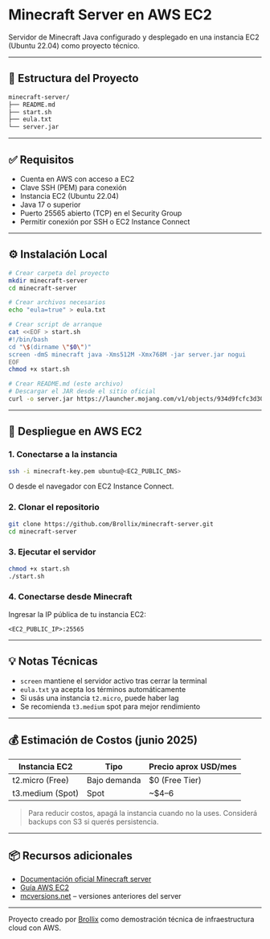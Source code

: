 # Minecraft Server en AWS EC2

Servidor de Minecraft Java configurado y desplegado en una instancia EC2 (Ubuntu 22.04) como proyecto técnico.

---

## 🧱 Estructura del Proyecto

```bash
minecraft-server/
├── README.md
├── start.sh
├── eula.txt
└── server.jar
```

---

## ✅ Requisitos

- Cuenta en AWS con acceso a EC2
- Clave SSH (PEM) para conexión
- Instancia EC2 (Ubuntu 22.04)
- Java 17 o superior
- Puerto 25565 abierto (TCP) en el Security Group
- Permitir conexión por SSH o EC2 Instance Connect

---

## ⚙️ Instalación Local

```bash
# Crear carpeta del proyecto
mkdir minecraft-server
cd minecraft-server

# Crear archivos necesarios
echo "eula=true" > eula.txt

# Crear script de arranque
cat <<EOF > start.sh
#!/bin/bash
cd "\$(dirname \"$0\")"
screen -dmS minecraft java -Xms512M -Xmx768M -jar server.jar nogui
EOF
chmod +x start.sh

# Crear README.md (este archivo)
# Descargar el JAR desde el sitio oficial
curl -o server.jar https://launcher.mojang.com/v1/objects/934d9fcfc3d305a122ecfa516ed6c47f02c0d535/server.jar
```

---

## 🔧 Despliegue en AWS EC2

### 1. Conectarse a la instancia

```bash
ssh -i minecraft-key.pem ubuntu@<EC2_PUBLIC_DNS>
```

O desde el navegador con EC2 Instance Connect.

### 2. Clonar el repositorio

```bash
git clone https://github.com/Brollix/minecraft-server.git
cd minecraft-server
```

### 3. Ejecutar el servidor

```bash
chmod +x start.sh
./start.sh
```

### 4. Conectarse desde Minecraft

Ingresar la IP pública de tu instancia EC2:

```text
<EC2_PUBLIC_IP>:25565
```

---

## 💡 Notas Técnicas

- `screen` mantiene el servidor activo tras cerrar la terminal
- `eula.txt` ya acepta los términos automáticamente
- Si usás una instancia `t2.micro`, puede haber lag
- Se recomienda `t3.medium` spot para mejor rendimiento

---

## 💰 Estimación de Costos (junio 2025)

| Instancia EC2    | Tipo       | Precio aprox USD/mes |
|------------------|------------|-----------------------|
| t2.micro (Free)  | Bajo demanda | $0 (Free Tier)       |
| t3.medium (Spot) | Spot         | ~$4–6                |

> Para reducir costos, apagá la instancia cuando no la uses. Considerá backups con S3 si querés persistencia.

---

## 📦 Recursos adicionales

- [Documentación oficial Minecraft server](https://www.minecraft.net/en-us/download/server)
- [Guía AWS EC2](https://docs.aws.amazon.com/AWSEC2/latest/UserGuide/EC2_GetStarted.html)
- [mcversions.net](https://mcversions.net/) – versiones anteriores del server

---

Proyecto creado por [Brollix](https://github.com/Brollix) como demostración técnica de infraestructura cloud con AWS.
